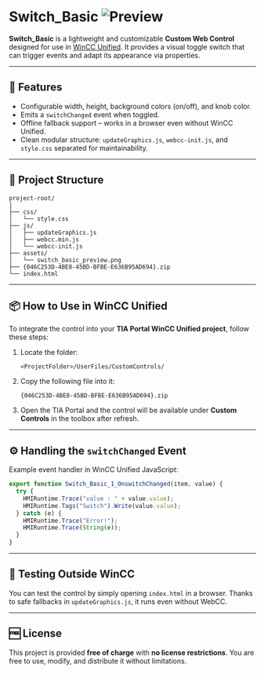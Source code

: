 # Switch_Basic ![Preview](./assets/switch_basic_preview.png)

**Switch_Basic** is a lightweight and customizable **Custom Web Control** designed for use in [WinCC Unified](https://support.industry.siemens.com/cs/document/109784439/). It provides a visual toggle switch that can trigger events and adapt its appearance via properties.

---

## 🚀 Features

- Configurable width, height, background colors (on/off), and knob color.
- Emits a `switchChanged` event when toggled.
- Offline fallback support – works in a browser even without WinCC Unified.
- Clean modular structure: `updateGraphics.js`, `webcc-init.js`, and `style.css` separated for maintainability.

---

## 📁 Project Structure

```
project-root/
│
├── css/
│   └── style.css
├── js/
│   ├── updateGraphics.js
│   ├── webcc.min.js
│   └── webcc-init.js
├── assets/
│   └── switch_basic_preview.png
├── {046C253D-4BE8-45BD-BFBE-E636B95AD694}.zip
└── index.html
```

---

## 📦 How to Use in WinCC Unified

To integrate the control into your **TIA Portal WinCC Unified project**, follow these steps:

1. Locate the folder:
   ```
   <ProjectFolder>/UserFiles/CustomControls/
   ```

2. Copy the following file into it:
   ```
   {046C253D-4BE8-45BD-BFBE-E636B95AD694}.zip
   ```

3. Open the TIA Portal and the control will be available under **Custom Controls** in the toolbox after refresh.

---

## ⚙️ Handling the `switchChanged` Event

Example event handler in WinCC Unified JavaScript:

```javascript
export function Switch_Basic_1_OnswitchChanged(item, value) {
  try {
    HMIRuntime.Trace("value : " + value.value);
    HMIRuntime.Tags("Switch").Write(value.value);
  } catch (e) {
    HMIRuntime.Trace("Error!");
    HMIRuntime.Trace(String(e));
  }
}
```

---

## 🧪 Testing Outside WinCC

You can test the control by simply opening `index.html` in a browser. Thanks to safe fallbacks in `updateGraphics.js`, it runs even without WebCC.

---

## 🆓 License

This project is provided **free of charge** with **no license restrictions**. You are free to use, modify, and distribute it without limitations.
